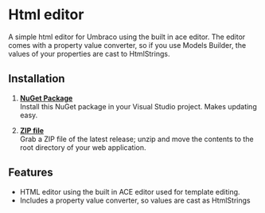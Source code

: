 Html editor
=========================

A simple html editor for Umbraco using the built in ace editor. The editor comes with a property value converter, so if you use Models Builder, the values of your properties are cast to HtmlStrings.


## Installation

1. [**NuGet Package**][NuGetPackage]  
Install this NuGet package in your Visual Studio project. Makes updating easy.

1. [**ZIP file**][GitHubRelease]  
Grab a ZIP file of the latest release; unzip and move the contents to the root directory of your web application.

## Features

- HTML editor using the built in ACE editor used for template editing.
- Includes a property value converter, so values are cast as HtmlStrings

[NuGetPackage]: https://www.nuget.org/packages/skttl.HtmlEditor
[GitHubRelease]: https://github.com/skttl/skttl.HtmlEditor

